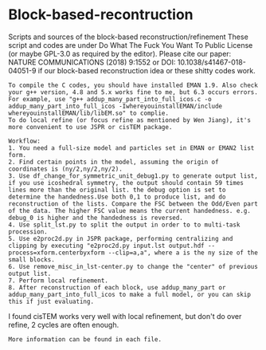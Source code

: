 # Block-based-recontruction
Scripts and sources of the block-based reconstruction/refinement
These script and codes are under Do What The Fuck You Want To Public License (or maybe GPL-3.0 as required by the editor).
Please cite our paper: NATURE COMMUNICATIONS (2018) 9:1552 or DOI: 10.1038/s41467-018-04051-9
if our block-based reconstruction idea or these shitty codes work.

	To compile the C codes, you should have installed EMAN 1.9. Also check your g++ version, 4.8 and 5.x works fine to me, but 6.3 occurs errors.
	For example, use "g++ addup_many_part_into_full_icos.c -o addup_many_part_into_full_icos -IwhereyouinstallEMAN/include whereyouinstallEMAN/lib/libEM.so" to complie.
	To do local refine (or focus refine as mentioned by Wen Jiang), it's more convenient to use JSPR or cisTEM package.
	
	Workflow:
	1. You need a full-size model and particles set in EMAN or EMAN2 list form.
	2. Find certain points in the model, assuming the origin of coordinates is (ny/2,ny/2,ny/2).
	3. Use df_change_for_symmetric_unit_debug1.py to generate output list, if you use icoshedral symmetry, the output should contain 59 times lines more than the original list. the debug option is set to determine the handedness.Use both 0,1 to produce list, and do reconstruction of the lists. Compare the FSC between the Odd/Even part of the data. The higher FSC value means the current handedness. e.g. debug_0 is higher and the handedness is reversed.
	4. Use split_lst.py to split the output in order to to multi-task procession.
	5. Use e2proc2d.py in JSPR package, performing centralizing and clipping by executing "e2proc2d.py input.lst output.hdf --process=xform.centerbyxform --clip=a,a", where a is the ny size of the small blocks.
	6. Use remove_misc_in_lst-center.py to change the "center" of previous output list.
	7. Perform local refinement.
	8. After reconstruction of each block, use addup_many_part or addup_many_part_into_full_icos to make a full model, or you can skip this if just evaluating.
	
  I found cisTEM works very well with local refinement, but don't do over refine, 2 cycles are often enough.
  
	More information can be found in each file.
